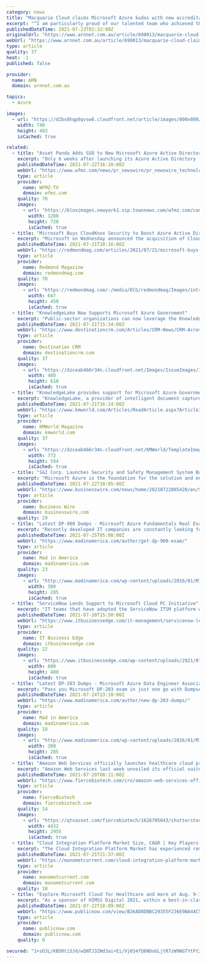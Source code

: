 ```yaml
---
category: news
title: "Macquarie Cloud claims Microsoft Azure kudos with new accreditation"
excerpt: "“I am particularly proud of our talented team who achieved the Azure Expert MSP badge in record time,” he added. According to Macquarie, the Microsoft MSP designation means that the company ..."
publishedDateTime: 2021-07-23T02:32:00Z
originalUrl: "https://www.arnnet.com.au/article/690013/macquarie-cloud-claims-microsoft-azure-kudos-new-accreditation/"
webUrl: "https://www.arnnet.com.au/article/690013/macquarie-cloud-claims-microsoft-azure-kudos-new-accreditation/"
type: article
quality: 37
heat: -1
published: false

provider:
  name: ARN
  domain: arnnet.com.au

topics:
  - Azure

images:
  - url: "https://d2bs8hqp6qvsw6.cloudfront.net/article/images/800x800/promoted_content/promo/azure.jpg"
    width: 740
    height: 493
    isCached: true

related:
  - title: "Asset Panda Adds SSO to New Microsoft Azure Active Directory Integration"
    excerpt: "Only 6 weeks after launching its Azure Active Directory (AD) integration, asset tracking software company Asset Panda introduces Azure AD Single Sign-on (SSO)."
    publishedDateTime: 2021-07-22T16:20:00Z
    webUrl: "https://www.wfmz.com/news/pr_newswire/pr_newswire_technology/asset-panda-adds-sso-to-new-microsoft-azure-active-directory-integration/article_e0af3c37-4e1f-55ba-b20b-93876f939c95.html"
    type: article
    provider:
      name: WFMZ-TV
      domain: wfmz.com
    quality: 70
    images:
      - url: "https://bloximages.newyork1.vip.townnews.com/wfmz.com/content/tncms/custom/image/b9818ac0-ee9a-11e9-8e9f-a3b831b71481.jpg"
        width: 1280
        height: 720
        isCached: true
  - title: "Microsoft Buys CloudKnox Security to Boost Azure Active Directory Service"
    excerpt: "Microsoft on Wednesday announced the acquisition of CloudKnox Security, a maker of 'cloud infrastructure entitlement management' solutions for organizations using various cloud services."
    publishedDateTime: 2021-07-21T20:16:00Z
    webUrl: "https://redmondmag.com/articles/2021/07/21/microsoft-buys-cloudknox-security.aspx"
    type: article
    provider:
      name: Redmond Magazine
      domain: redmondmag.com
    quality: 70
    images:
      - url: "https://redmondmag.com/-/media/ECG/redmondmag/Images/introimages/130808REDPoseySafe.jpg"
        width: 647
        height: 450
        isCached: true
  - title: "KnowledgeLake Now Supports Microsoft Azure Government"
    excerpt: "Public-sector organizations can now leverage the KnowledgeLake platform to manage content and data on the Microsoft Azure Government cloud."
    publishedDateTime: 2021-07-21T15:34:00Z
    webUrl: "https://www.destinationcrm.com/Articles/CRM-News/CRM-Across-the-Wire/KnowledgeLake-Now Supports-Microsoft-Azure-Government-148070.aspx"
    type: article
    provider:
      name: Destination CRM
      domain: destinationcrm.com
    quality: 37
    images:
      - url: "https://dzceab466r34n.cloudfront.net/Images/IssueImages/138905-0721_SuperchargingCC_480x610-ORG.png"
        width: 480
        height: 610
        isCached: true
  - title: "KnowledgeLake provides support for Microsoft Azure Government"
    excerpt: "KnowledgeLake, a provider of intelligent document capture and processing solutions, is offering customers the ability to leverage its platform in concert with the Microsoft Azure for Government solution. This allows users to securely automate critical ..."
    publishedDateTime: 2021-07-21T16:24:00Z
    webUrl: "https://www.kmworld.com/Articles/ReadArticle.aspx?ArticleID=148082"
    type: article
    provider:
      name: KMWorld Magazine
      domain: kmworld.com
    quality: 37
    images:
      - url: "https://dzceab466r34n.cloudfront.net/KMWorld/TemplateImages/KMW21_Sub-Cover-Image.gif"
        width: 772
        height: 594
        isCached: true
  - title: "S&I Corp. Launches Security and Safety Management System Built on Microsoft Azure"
    excerpt: "Microsoft Azure is the foundation for the solution and enables an edge to cloud pipeline managed by Scenera PaaS to process high bandwidth video streams effectively. Azure Key Vault will be ..."
    publishedDateTime: 2021-07-22T18:05:00Z
    webUrl: "https://www.businesswire.com/news/home/20210722005420/en/SI-Corp.-Launches-Security-and-Safety-Management-System-Built-on-Microsoft-Azure"
    type: article
    provider:
      name: Business Wire
      domain: businesswire.com
    quality: 29
  - title: "Latest DP-900 Dumps - Microsoft Azure Fundamentals Real Exam Questions And Accurate Answers (2021)"
    excerpt: "Recently developed IT companies are constantly looking for successful climbing IT talents like DP-900 specialists. As a result of this, IT certifications, for example DP-900 Microsoft Azure Data Fundamentals Exam,"
    publishedDateTime: 2021-07-25T05:08:00Z
    webUrl: "https://www.madinamerica.com/author/get-dp-900-exam/"
    type: article
    provider:
      name: Mad in America
      domain: madinamerica.com
    quality: 23
    images:
      - url: "http://www.madinamerica.com/wp-content/uploads/2016/01/MIA.jpg"
        width: 300
        height: 285
        isCached: true
  - title: "ServiceNow Lends Support to Microsoft Cloud PC Initiative"
    excerpt: "IT teams that have adopted the ServiceNow ITSM platform will be able to provide support to users of Windows 365 via the Microsoft Teams collaboration service."
    publishedDateTime: 2021-07-20T15:50:00Z
    webUrl: "https://www.itbusinessedge.com/it-management/servicenow-lends-support-to-microsoft-cloud-pc-initiative/"
    type: article
    provider:
      name: IT Business Edge
      domain: itbusinessedge.com
    quality: 22
    images:
      - url: "https://www.itbusinessedge.com/wp-content/uploads/2021/07/Microsoft-Teams-2.jpeg"
        width: 600
        height: 400
        isCached: true
  - title: "Latest DP-203 Dumps - Microsoft Azure Data Engineer Associate Real Exam Questions And Accurate Answers [2021]"
    excerpt: "Pass you Microsoft DP-203 exam in just one go with DumpsArchive DP-203 dumps pdf. It's the truth that “The present world is changing very fast - many new things are being discovered every day. With this increased technical and digital advancement,"
    publishedDateTime: 2021-07-24T23:10:00Z
    webUrl: "https://www.madinamerica.com/author/new-dp-203-dumps/"
    type: article
    provider:
      name: Mad in America
      domain: madinamerica.com
    quality: 18
    images:
      - url: "http://www.madinamerica.com/wp-content/uploads/2016/01/MIA.jpg"
        width: 300
        height: 285
        isCached: true
  - title: "Amazon Web Services officially launches healthcare cloud program, following lead of Google Cloud and Microsoft Azure"
    excerpt: "Amazon Web Services last week unveiled its official suite of services and partner program for healthcare and life sciences companies, following the likes of Microsoft Azure and Google Cloud last year."
    publishedDateTime: 2021-07-20T08:11:00Z
    webUrl: "https://www.fiercebiotech.com/cro/amazon-web-services-officially-launches-healthcare-cloud-program-following-lead-google-cloud"
    type: article
    provider:
      name: FierceBiotech
      domain: fiercebiotech.com
    quality: 14
    images:
      - url: "https://qtxasset.com/fiercebiotech/1626705643/shutterstock_1083512990.jpg/shutterstock_1083512990.jpg?nnIWK27zsQToGA41LvRBTzJghCy0Z8Ok"
        width: 4432
        height: 2955
        isCached: true
  - title: "Cloud Integration Platform Market Size, CAGR | Key Players – IBM, Dell Boomi, Oracle, Informatica, SAP, Microsoft Azure"
    excerpt: "The Cloud Integration Platform Market has experienced remarkable dynamism in recent years. The constant increase in demand due to the increase in purchasing power bodes well for the world market. Verified Market Report’s latest publication “Cloud Integration Platform Market Research Report 2021-2028” provides an overview of the drivers and constraints that exist in the market."
    publishedDateTime: 2021-07-25T21:37:00Z
    webUrl: "https://manometcurrent.com/cloud-integration-platform-market-size-cagr-key-players-ibm-dell-boomi-oracle-informatica-sap-microsoft-azure/"
    type: article
    provider:
      name: manometcurrent.com
      domain: manometcurrent.com
    quality: 10
  - title: "Explore Microsoft Cloud for Healthcare and more at Aug. 9-13 HIMSS21 event"
    excerpt: "As a sponsor of HIMSS Digital 2021, within a best-in-class digital environment, we're tailoring digital first experiences with the convenience you need, as healthcare's brightest innovators across the globe-to explore new ideas,"
    publishedDateTime: 2021-07-22T18:09:00Z
    webUrl: "https://www.publicnow.com/view/B26AD8DBBC29355F236E9BA44C55F775FB864496"
    type: article
    provider:
      name: publicnow.com
      domain: publicnow.com
    quality: 0

secured: "1+sOJL/KB5Rti5Jd/wQNTJ3ZWd3ai+Ei/Vj034fQ6NOoGLjtR7zW9NGTYtFt2pcr5KnwF7URRokPTCK6Lob9Sp6qJZbpdO1hHK6lKYyICsmBouBYz347hH+fj/pZRw60n4Opd4+ktUTjaoeJo4FDvnfXqZEvVLtdkVnObWUAdNXj707JmVc3/P6FFnZkiLqEXqiS41pPQzYN9mc3mn8L7+pK4LjpaDOiq4/rUiz/6v1jm4ji8pFw1uLJLJSsspm2syRy8tVRie3ws0Q3w889/z569ZdbYhh6eOHfkvHb78u9CSi0/Znkz3wFTkO/8mz6CkP8O21Jko2IX4LBj2CzarEacUpBJbFr4ZVgSHU29C4=;OBde8TCJlkrHXKqepuGEbA=="
---
```


